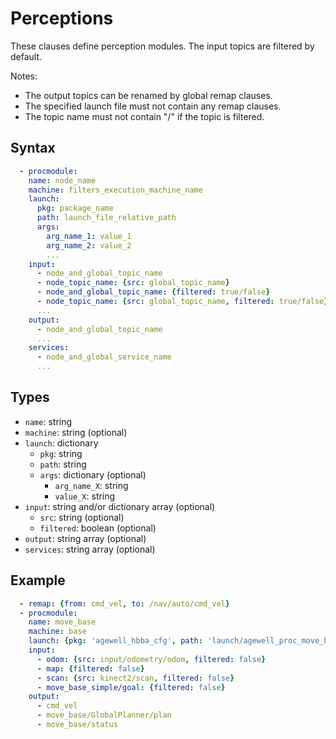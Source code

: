 # Perceptions
These clauses define perception modules. The input topics are filtered by default.

Notes:
- The output topics can be renamed by global remap clauses.
- The specified launch file must not contain any remap clauses.
- The topic name must not contain "/" if the topic is filtered.

## Syntax
```yaml
  - procmodule:
    name: node_name
    machine: filters_execution_machine_name
    launch:
      pkg: package_name
      path: launch_file_relative_path
      args:
        arg_name_1: value_1
        arg_name_2: value_2
        ...
    input:
      - node_and_global_topic_name
      - node_topic_name: {src: global_topic_name}
      - node_and_global_topic_name: {filtered: true/false}
      - node_topic_name: {src: global_topic_name, filtered: true/false}
      ...
    output:
      - node_and_global_topic_name
      ...
    services:
      - node_and_global_service_name
      ...
```

## Types
- `name`: string
- `machine`: string (optional)
- `launch`: dictionary
  - `pkg`: string
  - `path`: string
  - `args`: dictionary (optional)
    - `arg_name_X`: string
    - `value_X`: string
- `input`: string and/or dictionary array (optional)
  - `src`: string (optional)
  - `filtered`: boolean (optional)
- `output`: string array (optional)
- `services`: string array (optional)

## Example
```yaml
  - remap: {from: cmd_vel, to: /nav/auto/cmd_vel}
  - procmodule:
    name: move_base
    machine: base
    launch: {pkg: 'agewell_hbba_cfg', path: 'launch/agewell_proc_move_base.launch'}
    input: 
      - odom: {src: input/odometry/odom, filtered: false}
      - map: {filtered: false}
      - scan: {src: kinect2/scan, filtered: false}
      - move_base_simple/goal: {filtered: false}
    output:
      - cmd_vel
      - move_base/GlobalPlanner/plan
      - move_base/status
```
